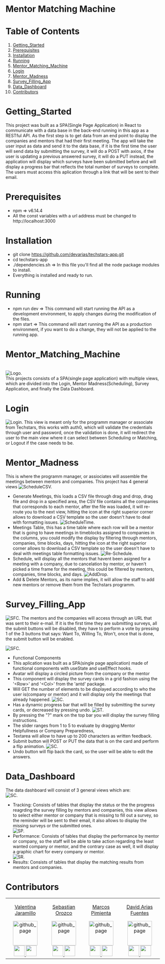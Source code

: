 # Mentor Matching Machine
# Table of Contents
1. [Getting_Started](#Getting_Started)
2. [Prerequisites](#Prerequisites)
3. [Installation](#Installation)
4. [Running](#Running)
5. [Mentor_Matching_Machine](#Mentor_Matching_Machine)
6. [Login](#Login)
7. [Mentor_Madness](#Mentor_Madness)
8. [Survey_Filling_App](#Survey_Filling_App)
9. [Data_Dashboard](#Data_Dashboard)
10. [Contributors](#Contributors)
# Getting_Started
This project was built  as a SPA(Single Page Application) in React to communicate with a data base in the back-end running in this app as a RESTful API. As the first step is to get data from an end point to display the companies and mentors that had their first meeting. The app will take the user input as data and send it to the data base, if it is the first time the user will send data by submitting the survey, it will do a POST with axios, if the user is updating a previous answered survey, it will do a PUT instead, the application will display which surveys have been submitted before and will display a progress bar that reflects the total number of surveys to complete.
The users must access this aplication through a link that will be sent to their email.
# Prerequisites
* npm => v6.14.4
* All the const variables with a url address must be changed to http://localhost:3000
# Installation
* git clone https://github.com/devarias/techstars-app.git
* cd techstars-app
* ./dependencies.sh => In this file you'll find all the node package modules to install.
* Everything is installed and ready to run.
# Running
* npm run dev => This command will start running the API as a development environment, to apply changes during the modification of the files.
* npm start => This command will start running the API as a production environment, if you want to do a change, they will not be applied to the running app.
# Mentor_Matching_Machine
<br>![Logo.](./src/images/Logo.png "Logo.")</br>
This projects consists of a SPA(single page application) with multiple views, which are divided into the Login, Mentor Madness(Scheduling), Survey Application, and finally the Data Dashboard.
# Login
![Login.](./src/images/Login.jpeg "Login.")
This view is meant only for the programm manager or associate from Techstars, this works with auth0, which will validate the credentials through user and password, once the validation is done, it will redirect the user to the main view where it can select between Scheduling or Matching, or Logout if the case needs to be.
# Mentor_Madness
This is where the programm manager, or assiociates will assemble the meetings between mentors and companies.
This project has 4 general views
![ScheduleCSV.](./src/images/ScheduleCSV.jpeg "Schedule.")
* Generate Meetings, this loads a CSV file through drag and drop, drag file and drop in a specified area, the CSV file contains all the companies that corresponds to each mentor, after the file was loaded, it will re-route you to the next view, hitting the icon at the right superior corner allows to download a CSV template so the user doesn't have to deal with formatting issues.
![ScheduleTime.](./src/images/ScheduleTimeTable.jpeg "Schedule.")
* Meetings Table, this has a time table where each row will be a mentor that is going to have meetings in timeblocks assigned to companies in the columns, you could modify the display by filtering through mentors, companies, time blocks, days, hitting the icon at the right superior corner allows to download a CSV template so the user doesn't have to deal with meetings table formatting issues.
![Re-Schedule.](./src/images/ScheduleRe-ScheduleTable.jpeg "ReSchedule.")
* Schedule, will display all the mentors that havent been asigned for a meeting with a company, due to cancelation by mentor, or haven't picked a time frame for the meeting, this could be filtered by mentors, companies, time blocks, and days.
![AddDrop.](./src/images/ScheduleAddorDrop.jpeg "AddorDrop.")
* Add & Delete Mentors, as its name implies, it will allow the staff to add new mentors or remove them from the Techstars programm.
# Survey_Filling_App
![SFC.](./src/images/SurveyCardFront.jpeg "Front Card.")
The mentors and the companies will access through an URL that was sent to their e-mail.
If it is the first time they are submitting surveys, all the submit buttons will be disabled, they have to perform a vote by pressing 1 of the 3 buttons that says: Want To, Willing To, Won't, once that is done, the submit button will be enabled.

![SFC.](./src/images/SurveyCardFrontSubmit.jpeg "Front Card.")
* Functional Components
 * This aplication was built as a SPA(single page application) made of functional components with useState and useEffect hooks.
 * Avatar will display a circled picture from the company or the mentor
 * This component will display the survey cards in a grid fashion using the '\<Row>\' and '\<Col>\' from the 'antd' package.
 * Will GET the number of elements to be displayed according to who the user is(company or mentor) and it will display only the meetings that already happened.
 ![SC.](./src/images/SurveySubmitted.jpeg "Submited Card.")
 * Has a dynamic progress bar that will be filled by submitting the survey cards, or decreased by pressing undo.
 ![ST.](./src/images/Survey_Tutorial.JPG "Survey Tutorial.")
 * By pressing the "?" mark on the top bar you will display the survey filling instructions.
 * The slider ranges from 1 to 5 to evaluate by dragging Mentor Helpfullness or Company Preparedness,
 * Textarea will allow to have up to 200 characters as written feedback.
 * Submit button will POST or PUT the data that is on the card and perform a flip animation.
 ![SC.](./src/images/SurveyComplete.jpeg "Survey Complete.")
 * Undo button will flip back the card, so the user will be able to edit the answers.
# Data_Dashboard
The data dashboard will consist of 3 general views which are:
<br>![SC.](./src/images/SurveyTracking.jpeg "Survey Tracking.")</br>
* Tracking: Consists of tables that display the status or the the progress reagrding the survey filling by mentors and companies, this view allows to select either mentor or company that is missing to fill out a survey, so the reminder will be sent to their email, it also allows to display the missing surveys or the submitted ones.
<br>![SP.](./src/images/SurveyPerformance.jpeg "Survey Performance.")</br>
* Performance: Consists of tables that display the performance by mentor or company, so the staff will be able to take action regarding the least wanted company or mentor, and the contrary case as well, it will display a graphic chart for every company or mentor.
<br>![SR.](./src/images/SurveyResults.jpeg "Survey Results.")</br>
* Results: Consists of tables that display the matching results from mentors and companies.
# Contributors
<div align='center'>
  <div>
    <table>
      <tr>
        <td valign="top" align='center'>
          <a href="https://github.com/valen2510/" target="_blank">
            <p>Valentina Jaramillo</p>
            <img alt="github_page" src="https://avatars.githubusercontent.com/u/65981858?v=4" height="80" width="80"/>
          </a>
          <br />
          <a href="https://linkedin.com/in/valentina%20jaramillo%20ramirez" target="_blank" rel="noopener noreferrer">
            <img src="https://img.icons8.com/plasticine/100/000000/linkedin.png" width="35" />
          </a>
          <a href="https://twitter.com/daftval" target="_blank" rel="noopener noreferrer">
            <img src="https://img.icons8.com/plasticine/100/000000/twitter.png" width="35" />
          </a>
        </td>
        <td valign="top" align='center'>
          <a href="https://github.com/oomsebas" target="_blank">
            <p>Sebastian Orozco</p>
            <img alt="github_page" src="https://avatars.githubusercontent.com/u/24995592?v=4" height="80" width="80"/>
          </a>
          <br />
          <a href="https://www.linkedin.com/in/omsebas" target="_blank" rel="noopener noreferrer">
            <img src="https://img.icons8.com/plasticine/100/000000/linkedin.png" width="35" />
          </a>
          <a href="https://twitter.com/omsebas" target="_blank" rel="noopener noreferrer">
            <img src="https://img.icons8.com/plasticine/100/000000/twitter.png" width="35" />
          </a>
        </td>
        <td valign="top" align='center'>
          <a href="https://github.com/MarcosPimienta" target="_blank">
            <p>Marcos Pimienta</p>
            <img alt="github_page" src="https://avatars.githubusercontent.com/u/60362847?v=4" height="80" width="80"/>
          </a>
          <br />
          <a href="https://www.linkedin.com/in/marcospimienta/" target="_blank" rel="noopener noreferrer">
            <img src="https://img.icons8.com/plasticine/100/000000/linkedin.png" width="35" />
          </a>
          <a href="https://twitter.com/Marcos_Pimienta" target="_blank" rel="noopener noreferrer">
            <img src="https://img.icons8.com/plasticine/100/000000/twitter.png" width="35" />
          </a>
        </td>
        <td valign="top" align='center'>
          <a href="https://github.com/devarias" target="_blank">
            <p>David Arias Fuentes</p>
            <img alt="github_page" src="https://avatars.githubusercontent.com/u/61300552?v=4" height="80" width="80"/>
          </a>
          <br />
          <a href="https://www.linkedin.com/in/devarias/" target="_blank" rel="noopener noreferrer">
            <img src="https://img.icons8.com/plasticine/100/000000/linkedin.png" width="35" />
          </a>
          <a href="https://www.twitter.com/DavidDevArias" target="_blank" rel="noopener noreferrer">
            <img src="https://img.icons8.com/plasticine/100/000000/twitter.png" width="35" />
          </a>
        </td>
      </tr>
    </table>
  </div>
</div>

